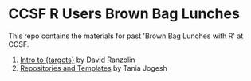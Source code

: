 # CCSF R Users Brown Bag Lunches
 
This repo contains the materials for past 'Brown Bag Lunches with R' at CCSF.

1. [Intro to {targets}](./materials/01-targets/) by David Ranzolin
2. [Repositories and Templates](./materials/02-templates/) by Tania Jogesh
   
